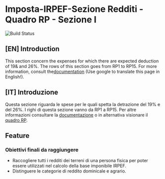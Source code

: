# Imposta-IRPEF-Sezione Redditi - Quadro RP - Sezione I
![Build Status](https://circleci.com/gh/openfisca/openfisca-italy.svg?style=shield&circle-token=:circle-token)
## [EN] Introduction
This section concern the expenses for which there are expected deduction of 19& and 26%. The rows of this section goes from RP1 to RP15.
For more information, consult the[documentation](http://www.agenziaentrate.gov.it/wps/file/Nsilib/Nsi/Schede/Dichiarazioni/Redditi+Persone+fisiche+2018/Modello+e+istruzioni+Redditi+PF2018/Istruzioni+Redditi+Pf+-+Fascicolo+1+2018/PF1_istruzioni_2018_Ret.pdf#page=50) (Use google to translate this page in English!).
## [IT] Introduzione
Questa sezione riguarda le spese per le quali spetta la detrazione del 19% e del 26%. I righi di questa sezione vanno da RP1 a RP15.
 Per altre informazioni consultare la [documentazione](http://www.agenziaentrate.gov.it/wps/file/Nsilib/Nsi/Schede/Dichiarazioni/Redditi+Persone+fisiche+2018/Modello+e+istruzioni+Redditi+PF2018/Istruzioni+Redditi+Pf+-+Fascicolo+1+2018/PF1_istruzioni_2018_Ret.pdf#page=50) o in alternativa visionare il [quadro RP](quadro_oneri.pdf).
## Feature
### Obiettivi finali da raggiungere
* Raccogliere tutti i redditi dei terreni di una persona fisica per poter essere utilizzati nel calcolo della base imponibile IRPEF.
* Distinguere le categorie di reddito dominicale e agrario.
